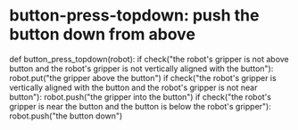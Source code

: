 # button-press-topdown: push the button down from above
def button_press_topdown(robot):
    if check("the robot's gripper is not above button and the robot's gripper is not vertically aligned with the button"):
        robot.put("the gripper above the button")
    if check("the robot's gripper is vertically aligned with the button and the robot's gripper is not near button"):
        robot.push("the gripper into the button")
    if check("the robot's gripper is near the button and the button is below the robot's gripper"):
        robot.push("the button down")
